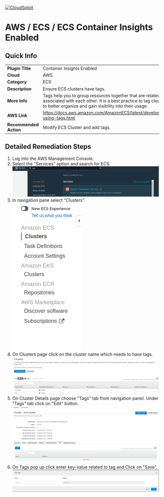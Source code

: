 [![CloudSploit](https://cloudsploit.com/img/logo-new-big-text-100.png "CloudSploit")](https://cloudsploit.com)

# AWS / ECS / ECS Container Insights Enabled

## Quick Info

| | |
|-|-|
| **Plugin Title** | Container Insights Enabled |
| **Cloud** | AWS |
| **Category** | ECS |
| **Description** | Ensure ECS clusters have tags. |
| **More Info** | Tags help you to group resources together that are related to or associated with each other. It is a best practice to tag cloud resources to better organize and gain visibility into their usage.|
| **AWS Link** | https://docs.aws.amazon.com/AmazonECS/latest/developerguide/ecs-using-tags.html |
| **Recommended Action** | Modify ECS Cluster and add tags. |

## Detailed Remediation Steps
1. Log into the AWS Management Console.
2. Select the "Services" option and search for ECS. </br> <img src="/resources/aws/ecs/ecs-clusters-have-tags/step2.png"/>
3. In navigation pane select "Clusters".</br> <img src="/resources/aws/ecs/ecs-clusters-have-tags/step3.png"/>
4. On Clusters page click on the cluster name which needs to have tags.  </br> <img src="/resources/aws/ecs/ecs-clusters-have-tags/step4.png"/>
5. On Cluster Details page choose "Tags" tab from navigation panel. Under "Tags" tab click on "Edit" button. </br> <img src="/resources/aws/ecs/ecs-clusters-have-tags/step5.png"/>
6. On Tags pop up click enter key-value related to tag and Click on "Save".</br> <img src="/resources/aws/ecs/ecs-clusters-have-tags/step6.png"/>


